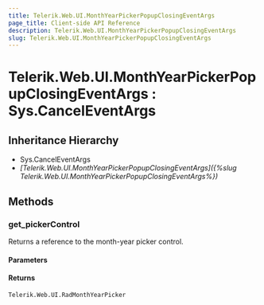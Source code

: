 ```yaml
---
title: Telerik.Web.UI.MonthYearPickerPopupClosingEventArgs
page_title: Client-side API Reference
description: Telerik.Web.UI.MonthYearPickerPopupClosingEventArgs
slug: Telerik.Web.UI.MonthYearPickerPopupClosingEventArgs
---
```


# Telerik.Web.UI.MonthYearPickerPopupClosingEventArgs : Sys.CancelEventArgs 

## Inheritance Hierarchy

* Sys.CancelEventArgs
* *[Telerik.Web.UI.MonthYearPickerPopupClosingEventArgs]({%slug Telerik.Web.UI.MonthYearPickerPopupClosingEventArgs%})*

## Methods

###  get_pickerControl

Returns a reference to the month-year picker control.

#### Parameters

#### Returns

`Telerik.Web.UI.RadMonthYearPicker` 



